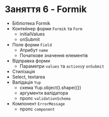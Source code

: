 # Заняття 6 - Formik

- Бібліотека Formik
- Контейнер форми `Formik` та `Form`
  - initialValues
  - onSubmit
- Поле форми `Field`
  - Атрибут `name`
  - Початкове значення елементів
- Відправка форми
  - Параметри `values` та `actions`y `onSubmit`
- Стилізація
- Select, textarea
- Валідація `Yup`
  - схема Yup.object().shape({})
  - аргументи валідатора
  - пропс `validationSchema`
- Компонент `ErrorMessage`
  - пропс `component`
